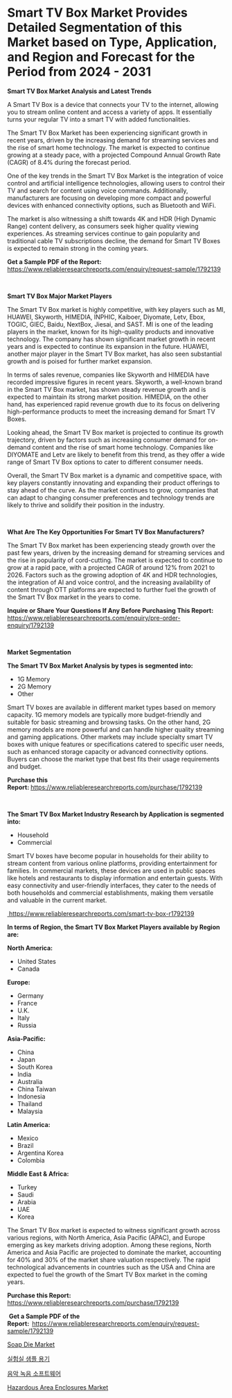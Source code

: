 <p><h1>Smart TV Box Market Provides Detailed Segmentation of this Market based on Type, Application, and Region and Forecast for the Period from 2024 - 2031</h1></p><p><strong>Smart TV Box Market Analysis and Latest Trends</strong></p>
<p><p>A Smart TV Box is a device that connects your TV to the internet, allowing you to stream online content and access a variety of apps. It essentially turns your regular TV into a smart TV with added functionalities.</p><p>The Smart TV Box Market has been experiencing significant growth in recent years, driven by the increasing demand for streaming services and the rise of smart home technology. The market is expected to continue growing at a steady pace, with a projected Compound Annual Growth Rate (CAGR) of 8.4% during the forecast period.</p><p>One of the key trends in the Smart TV Box Market is the integration of voice control and artificial intelligence technologies, allowing users to control their TV and search for content using voice commands. Additionally, manufacturers are focusing on developing more compact and powerful devices with enhanced connectivity options, such as Bluetooth and WiFi.</p><p>The market is also witnessing a shift towards 4K and HDR (High Dynamic Range) content delivery, as consumers seek higher quality viewing experiences. As streaming services continue to gain popularity and traditional cable TV subscriptions decline, the demand for Smart TV Boxes is expected to remain strong in the coming years.</p></p>
<p><strong>Get a Sample PDF of the Report:&nbsp;</strong> <a href="https://www.reliableresearchreports.com/enquiry/request-sample/1792139">https://www.reliableresearchreports.com/enquiry/request-sample/1792139</a></p>
<p>&nbsp;</p>
<p><strong>Smart TV Box Major Market Players</strong></p>
<p><p>The Smart TV Box market is highly competitive, with key players such as MI, HUAWEI, Skyworth, HIMEDIA, INPHIC, Kaiboer, Diyomate, Letv, Ebox, TOGIC, GIEC, Baidu, NextBox, Jiesai, and SAST. MI is one of the leading players in the market, known for its high-quality products and innovative technology. The company has shown significant market growth in recent years and is expected to continue its expansion in the future. HUAWEI, another major player in the Smart TV Box market, has also seen substantial growth and is poised for further market expansion.</p><p>In terms of sales revenue, companies like Skyworth and HIMEDIA have recorded impressive figures in recent years. Skyworth, a well-known brand in the Smart TV Box market, has shown steady revenue growth and is expected to maintain its strong market position. HIMEDIA, on the other hand, has experienced rapid revenue growth due to its focus on delivering high-performance products to meet the increasing demand for Smart TV Boxes.</p><p>Looking ahead, the Smart TV Box market is projected to continue its growth trajectory, driven by factors such as increasing consumer demand for on-demand content and the rise of smart home technology. Companies like DIYOMATE and Letv are likely to benefit from this trend, as they offer a wide range of Smart TV Box options to cater to different consumer needs.</p><p>Overall, the Smart TV Box market is a dynamic and competitive space, with key players constantly innovating and expanding their product offerings to stay ahead of the curve. As the market continues to grow, companies that can adapt to changing consumer preferences and technology trends are likely to thrive and solidify their position in the industry.</p></p>
<p>&nbsp;</p>
<p><strong>What Are The Key Opportunities For Smart TV Box Manufacturers?</strong></p>
<p><p>The Smart TV Box market has been experiencing steady growth over the past few years, driven by the increasing demand for streaming services and the rise in popularity of cord-cutting. The market is expected to continue to grow at a rapid pace, with a projected CAGR of around 12% from 2021 to 2026. Factors such as the growing adoption of 4K and HDR technologies, the integration of AI and voice control, and the increasing availability of content through OTT platforms are expected to further fuel the growth of the Smart TV Box market in the years to come.</p></p>
<p><strong>Inquire or Share Your Questions If Any Before Purchasing This Report:</strong> <a href="https://www.reliableresearchreports.com/enquiry/pre-order-enquiry/1792139">https://www.reliableresearchreports.com/enquiry/pre-order-enquiry/1792139</a></p>
<p>&nbsp;</p>
<p><strong>Market Segmentation</strong></p>
<p><strong>The Smart TV Box Market Analysis by types is segmented into:</strong></p>
<p><ul><li>1G Memory</li><li>2G Memory</li><li>Other</li></ul></p>
<p><p>Smart TV boxes are available in different market types based on memory capacity. 1G memory models are typically more budget-friendly and suitable for basic streaming and browsing tasks. On the other hand, 2G memory models are more powerful and can handle higher quality streaming and gaming applications. Other markets may include specialty smart TV boxes with unique features or specifications catered to specific user needs, such as enhanced storage capacity or advanced connectivity options. Buyers can choose the market type that best fits their usage requirements and budget.</p></p>
<p><strong>Purchase this Report:&nbsp;</strong><a href="https://www.reliableresearchreports.com/purchase/1792139">https://www.reliableresearchreports.com/purchase/1792139</a></p>
<p>&nbsp;</p>
<p><strong>The Smart TV Box Market Industry Research by Application is segmented into:</strong></p>
<p><ul><li>Household</li><li>Commercial</li></ul></p>
<p><p>Smart TV boxes have become popular in households for their ability to stream content from various online platforms, providing entertainment for families. In commercial markets, these devices are used in public spaces like hotels and restaurants to display information and entertain guests. With easy connectivity and user-friendly interfaces, they cater to the needs of both households and commercial establishments, making them versatile and valuable in the current market.</p></p>
<p><a href="https://www.reliableresearchreports.com/smart-tv-box-r1792139">&nbsp;https://www.reliableresearchreports.com/smart-tv-box-r1792139</a></p>
<p><strong>In terms of Region, the Smart TV Box Market Players available by Region are:</strong></p>
<p>
    <p> <strong> North America: </strong>
        <ul>
            <li>United States</li>
            <li>Canada</li>
        </ul>
        </p> 
    <p> <strong> Europe: </strong>
        <ul>
            <li>Germany</li>
            <li>France</li>
            <li>U.K.</li>
            <li>Italy</li>
            <li>Russia</li>
        </ul>
        </p> 
    <p> <strong> Asia-Pacific: </strong>
        <ul>
            <li>China</li>
            <li>Japan</li>
            <li>South Korea</li>
            <li>India</li>
            <li>Australia</li>
            <li>China Taiwan</li>
            <li>Indonesia</li>
            <li>Thailand</li>
            <li>Malaysia</li>
        </ul>
        </p> 
    <p> <strong> Latin America: </strong>
        <ul>
            <li>Mexico</li>
            <li>Brazil</li>
            <li>Argentina Korea</li>
            <li>Colombia</li>
        </ul>
        </p> 
    <p> <strong> Middle East & Africa: </strong>
        <ul>
            <li>Turkey</li>
            <li>Saudi</li>
            <li>Arabia</li>
            <li>UAE</li>
            <li>Korea</li>
        </ul>
    </p>
    </p>
<p><p>The Smart TV Box market is expected to witness significant growth across various regions, with North America, Asia Pacific (APAC), and Europe emerging as key markets driving adoption. Among these regions, North America and Asia Pacific are projected to dominate the market, accounting for 40% and 30% of the market share valuation respectively. The rapid technological advancements in countries such as the USA and China are expected to fuel the growth of the Smart TV Box market in the coming years.</p></p>
<p><strong>Purchase this Report: </strong><a href="https://www.reliableresearchreports.com/purchase/1792139">https://www.reliableresearchreports.com/purchase/1792139</a></p>
<p>&nbsp;<strong>Get a Sample PDF of the Report:&nbsp;&nbsp;</strong><a href="https://www.reliableresearchreports.com/enquiry/request-sample/1792139">https://www.reliableresearchreports.com/enquiry/request-sample/1792139</a></p>
<p><strong></strong></p>
<p><p><a href="https://github.com/edytherolanlouisejk1miz0wig/Market-Research-Report-List-2/blob/main/soap-die-market.md">Soap Die Market</a></p><p><a href="https://github.com/WilburKihn5676/Market-Research-Report-List-1/blob/main/290451030591.md">실험실 샘플 용기</a></p><p><a href="https://github.com/wallacBahrtyinger567686/Market-Research-Report-List-1/blob/main/415753830592.md">음악 녹음 소프트웨어</a></p><p><a href="https://github.com/RoccoManning/Market-Research-Report-List-4/blob/main/hazardous-area-enclosures-market.md">Hazardous Area Enclosures Market</a></p></p>